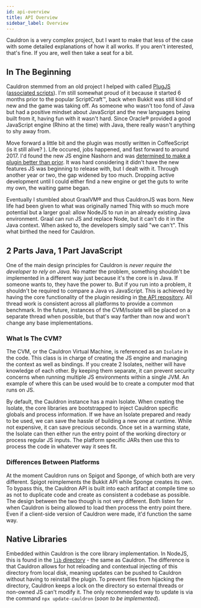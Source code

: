 ```yaml
---
id: api-overview
title: API Overview
sidebar_label: Overview
---
```


Cauldron is a very complex project, but I want to make that less of the case with some
detailed explanations of how it all works. If you aren't interested, that's fine. If you are,
well then take a seat for a bit.

## In The Beginning

Cauldron stemmed from an old project I helped with called
[PlugJS](https://github.com/Connicpu/PlugJS) ([associated scripts](https://github.com/Conji/PlugJS-Lib)). I'm still somewhat proud of it because it started 6 months prior to the popular
ScriptCraft&trade;, back when Bukkit was still kind of new and the game was taking off. As
someone who wasn't too fond of Java but had a positive mindset about JavaScript and the new
languages being built from it, having fun with it wasn't hard. Since Oracle&reg; provided a
good JavaScript engine (Rhino at the time) with Java, there really wasn't anything to shy away
from.

Move forward a little bit and the plugin was mostly written in CoffeeScript (is it still alive?
). Life occured, jobs happened, and fast forward to around 2017. I'd found the new JS engine
Nashorn and was [determined to make a plugin better than prior](https://github.com/Thiq/Thiq).
It was hard considering it didn't have the new features JS was beginning to release with, but
I dealt with it. Through another year or two, the gap widened by too much. Dropping active
development until I could either find a new engine or get the guts to write my own, the
waiting game began.

Eventually I stumbled about GraalVM&reg; and thus CauldronJS was born. New life had been given
to what was originally named Thiq with so much more potential but a larger goal: allow NodeJS
to run in an already existing Java environment. Graal can run JS and replace Node, but it
can't do it in the Java context. When asked to, the developers simply said "we can't". This
what birthed the need for Cauldron.

## 2 Parts Java, 1 Part JavaScript

One of the main design principles for Cauldron is _never require the developer to rely on
Java_. No matter the problem, something shouldn't be implemented in a different way just
because it's the core is in Java. If someone wants to, they have the power to. But if you run
into a problem, it shouldn't be required to compare a Java vs JavaScript. This is achieved by
having the core functionality of the plugin residing in
[the API repository](https://github.com/cauldronjs/api). All thread work is consistent across
all platforms to provide a common benchmark. In the future, instances of the CVM/Isolate will
be placed on a separate thread when possible, but that's way farther than now and won't change
any base implementations.

### What Is The CVM?

The CVM, or the Cauldron Virtual Machine, is referenced as an `Isolate` in the code. This class
is in charge of creating the JS engine and managing the context as well as bindings. If you
create 2 Isolates, neither will have knowledge of each other. By keeping them separate, it can
prevent security concerns when running multiple JS environments within a single JVM. An example
of where this can be used would be to create a computer mod that runs on JS.

By default, the Cauldron instance has a main Isolate. When creating the Isolate, the core
libraries are bootstrapped to inject Cauldron specific globals and process information. If
we have an Isolate prepared and ready to be used, we can save the hassle of building a new one
at runtime. While not expensive, it can save precious seconds. Once set in a warming state, the
Isolate can then either run the entry point of the working directory or process regular JS
inputs. The platform specific JARs then use this to process the code in whatever way it sees
fit.

### Differences Between Platforms

At the moment Cauldron runs on Spigot and Sponge, of which both are very different. Spigot
reimplements the Bukkit API while Sponge creates its own. To bypass this, the Cauldron API
is built into each artifact at compile time so as not to duplicate code and create as
consistent a codebase as possible. The design between the two though is not very different.
Both listen for when Cauldron is being allowed to load then process the entry point there. Even
if a client-side version of Cauldron were made, it'd function the same way.

## Native Libraries

Embedded within Cauldron is the core library implementation. In NodeJS, this is found in the
[`lib` directory](https://github.com/nodejs/node/tree/master/lib) - the same as Cauldron. The
difference is that Cauldron allows for hot reloading and contextual injecting of this directory
from local disk, meaning updates can be pushed to Cauldron without having to reinstall the
plugin. To prevent files from hijacking the directory, Cauldron keeps a lock on the directory
so external threads or non-owned JS can't modify it. The only recommended way to update is via the command `npx update-cauldron` (_soon to be implemented_).
